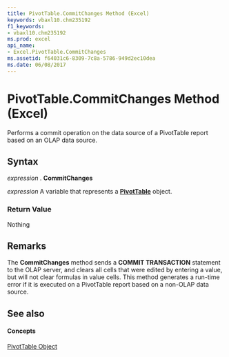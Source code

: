 ```yaml
---
title: PivotTable.CommitChanges Method (Excel)
keywords: vbaxl10.chm235192
f1_keywords:
- vbaxl10.chm235192
ms.prod: excel
api_name:
- Excel.PivotTable.CommitChanges
ms.assetid: f64031c6-8309-7c8a-5786-949d2ec10dea
ms.date: 06/08/2017
---
```



# PivotTable.CommitChanges Method (Excel)

Performs a commit operation on the data source of a PivotTable report based on an OLAP data source.


## Syntax

 _expression_ . **CommitChanges**

 _expression_ A variable that represents a **[PivotTable](Excel.PivotTable.md)** object.


### Return Value

Nothing


## Remarks

The  **CommitChanges** method sends a **COMMIT TRANSACTION** statement to the OLAP server, and clears all cells that were edited by entering a value, but will not clear formulas in value cells. This method generates a run-time error if it is executed on a PivotTable report based on a non-OLAP data source.


## See also


#### Concepts


[PivotTable Object](Excel.PivotTable.md)

